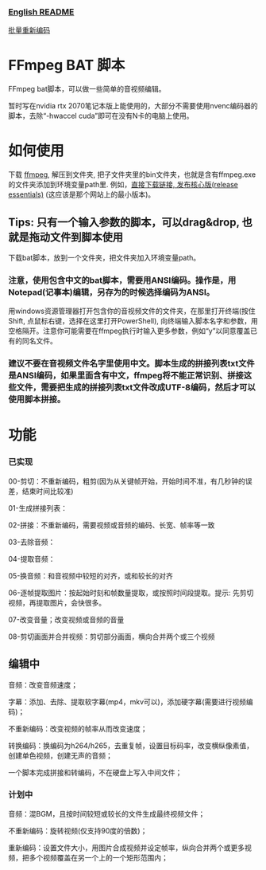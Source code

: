 ### [English README](README2.md)

[批量重新编码](batch-recode-ps1-bat-批量转码压缩/README.md)


# FFmpeg BAT 脚本
FFmpeg bat脚本，可以做一些简单的音视频编辑。

暂时写在nvidia rtx 2070笔记本版上能使用的，大部分不需要使用nvenc编码器的脚本，去除“-hwaccel cuda”即可在没有N卡的电脑上使用。

# 如何使用
下载 [ffmpeg](https://www.gyan.dev/ffmpeg/builds/), 解压到文件夹, 把子文件夹里的bin文件夹，也就是含有ffmpeg.exe的文件夹添加到环境变量path里. 例如，[直接下载链接, 发布核心版(release essentials)](https://www.gyan.dev/ffmpeg/builds/ffmpeg-release-essentials.7z) (这应该是那个网站上的最小版本)。

## Tips: 只有一个输入参数的脚本，可以drag&drop, 也就是拖动文件到脚本使用

下载bat脚本，放到一个文件夹，把文件夹加入环境变量path。

### 注意，使用包含中文的bat脚本，需要用ANSI编码。操作是，用Notepad(记事本)编辑，另存为的时候选择编码为ANSI。

用windows资源管理器打开包含你的音视频文件的文件夹，在那里打开终端(按住Shift, 点鼠标右键，选择在这里打开PowerShell), 向终端输入脚本名字和参数，用空格隔开。注意你可能需要在ffmpeg执行时输入更多参数，例如“y”以同意覆盖已有的同名文件。
### 建议不要在音视频文件名字里使用中文。脚本生成的拼接列表txt文件是ANSI编码，如果里面含有中文，ffmpeg将不能正常识别、拼接这些文件，需要把生成的拼接列表txt文件改成UTF-8编码，然后才可以使用脚本拼接。

# 功能
### 已实现
00-剪切：不重新编码，粗剪(因为从关键帧开始，开始时间不准，有几秒钟的误差，结束时间比较准)

01-生成拼接列表：

02-拼接：不重新编码，需要视频或音频的编码、长宽、帧率等一致

03-去除音频：

04-提取音频：

05-换音频：和音视频中较短的对齐，或和较长的对齐

06-逐帧提取图片：按起始时刻和帧数量提取，或按照时间段提取。提示: 先剪切视频，再提取图片，会快很多。

07-改变音量；改变视频或音频的音量

08-剪切画面并合并视频：剪切部分画面，横向合并两个或三个视频

## 编辑中

音频：改变音频速度；

字幕：添加、去除、提取软字幕(mp4，mkv可以)，添加硬字幕(需要进行视频编码)；

不重新编码：改变视频的帧率从而改变速度；

转换编码：换编码为h264/h265，去重复帧，设置目标码率，改变横纵像素值，创建单色视频，创建无声的音频；

一个脚本完成拼接和转编码，不在硬盘上写入中间文件；

### 计划中
音频：混BGM，且按时间较短或较长的文件生成最终视频文件；

不重新编码：旋转视频(仅支持90度的倍数)；

重新编码：设置文件大小，用图片合成视频并设定帧率，纵向合并两个或更多视频，把多个视频覆盖在另一个上的一个矩形范围内；
